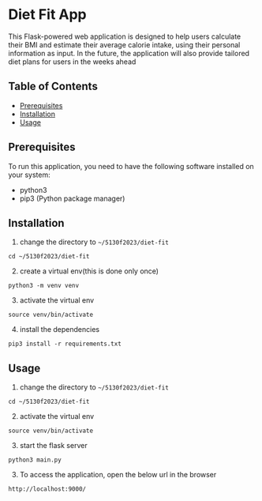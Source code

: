 # Diet Fit App

This Flask-powered web application is designed to help users calculate their BMI and estimate their average calorie intake, using their personal information as input. In the future, the application will also provide tailored diet plans for users in the weeks ahead

## Table of Contents

- [Prerequisites](#prerequisites)
- [Installation](#installation)
- [Usage](#usage)

## Prerequisites

To run this application, you need to have the following software installed on your system:

- python3
- pip3 (Python package manager)

## Installation
1. change the directory to `~/5130f2023/diet-fit`
```
cd ~/5130f2023/diet-fit
```
2. create a virtual env(this is done only once)
```
python3 -m venv venv
```
3. activate the virtual env
```
source venv/bin/activate
```
4. install the dependencies
```
pip3 install -r requirements.txt
```

## Usage 
1. change the directory to `~/5130f2023/diet-fit`
```
cd ~/5130f2023/diet-fit
```
2. activate the virtual env
```
source venv/bin/activate
```
3. start the flask server
```
python3 main.py
```

3. To access the application, open the below url in the browser 
```
http://localhost:9000/
```
